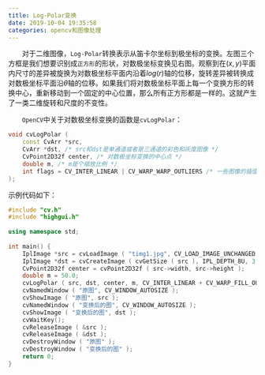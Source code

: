 ```yaml
---
title: Log-Polar变换
date: 2019-10-04 19:35:58
categories: opencv和图像处理
---
```

&emsp;&emsp;对于二维图像，`Log-Polar`转换表示从笛卡尔坐标到极坐标的变换。左图三个方框是我们想要识别成`正方形`的形状，对数极坐标变换见右图。观察到在$(x, y)$平面内尺寸的差异被旋换为对数极坐标平面内沿着$log(r)$轴的位移，旋转差异被转换成对数极坐标平面沿$θ$轴的位移。如果我们将对数极坐标平面上每一个变换方形的转换中心，重新移动到一个固定的中心位置，那么所有正方形都是一样的。这就产生了一类二维旋转和尺度的不变性。

&emsp;&emsp;`OpenCV`中关于对数极坐标变换的函数是`cvLogPolar`：

``` cpp
void cvLogPolar (
    const CvArr *src,
    CvArr *dst, /* src和dst是单通道或者是三通道的彩色和灰度图像 */
    CvPoint2D32f center, /* 对数极坐标变换的中心点 */
    double m, /* m是个缩放比例 */
    int flags = CV_INTER_LINEAR | CV_WARP_WARP_OUTLIERS /* 一些图像的插值方法 */
);
```

示例代码如下：

``` cpp
#include "cv.h"
#include "highgui.h"
​
using namespace std;
​
int main() {
    IplImage *src = cvLoadImage ( "timg1.jpg", CV_LOAD_IMAGE_UNCHANGED );
    IplImage *dst = cvCreateImage ( cvGetSize ( src ), IPL_DEPTH_8U, 3 );
    CvPoint2D32f center = cvPoint2D32f ( src->width, src->height );
    double m = 50.0;
    cvLogPolar ( src, dst, center, m, CV_INTER_LINEAR + CV_WARP_FILL_OUTLIERS );
    cvNamedWindow ( "原图", CV_WINDOW_AUTOSIZE );
    cvShowImage ( "原图", src );
    cvNamedWindow ( "变换后的图", CV_WINDOW_AUTOSIZE );
    cvShowImage ( "变换后的图", dst );
    cvWaitKey();
    cvReleaseImage ( &src );
    cvReleaseImage ( &dst );
    cvDestroyWindow ( "原图" );
    cvDestroyWindow ( "变换后的图" );
    return 0;
}
```